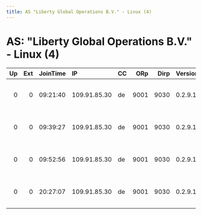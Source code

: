 ```yaml
---
title: AS "Liberty Global Operations B.V." - Linux (4)
---
```


# AS: "Liberty Global Operations B.V." - Linux (4)

|   Up |   Ext | JoinTime   | IP           | CC   |   ORp |   Dirp | Version   | Contact                      | Nickname   |   eFamMembers |
|-----:|------:|:-----------|:-------------|:-----|------:|-------:|:----------|:-----------------------------|:-----------|--------------:|
|    0 |     0 | 09:21:40   | 109.91.85.30 | de   |  9001 |   9030 | 0.2.9.11  | jipp &lt;jipp AT wobilix dot | jipp       |             1 |
|    0 |     0 | 09:39:27   | 109.91.85.30 | de   |  9001 |   9030 | 0.2.9.11  | jipp &lt;jipp AT wobilix dot | jipp       |             1 |
|    0 |     0 | 09:52:56   | 109.91.85.30 | de   |  9001 |   9030 | 0.2.9.11  | jipp &lt;jipp AT wobilix dot | jipp       |             1 |
|    0 |     0 | 20:27:07   | 109.91.85.30 | de   |  9001 |   9030 | 0.2.9.11  | jipp &lt;jipp AT wobilix dot | jipp       |             1 |
